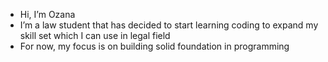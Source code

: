 -  Hi, I’m Ozana
- I’m a law student that has decided to start learning coding to expand my skill set which I can use in legal field
-  For now, my focus is on building solid foundation in programming
